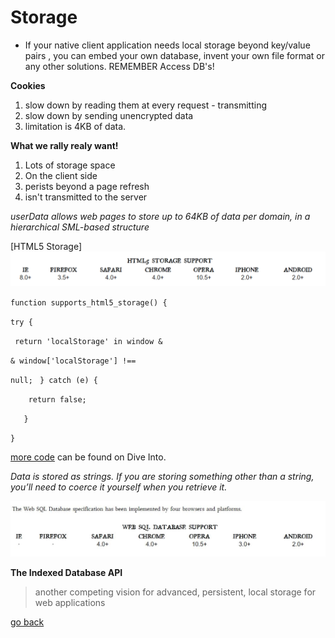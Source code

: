# Storage

- If your native client application needs local storage beyond key/value pairs , you can embed your own database, invent your own file format or any other solutions. REMEMBER Access DB's!  

**Cookies**
1. slow down by reading them at every request - transmitting
1. slow down by sending unencrypted data
1. limitation is 4KB of data.

**What we rally realy want!**
1. Lots of storage space
1. On the client side
1. perists beyond a page refresh
1. isn't transmitted to the server


*userData allows web pages to store up to 64KB of data per domain, in a hierarchical SML-based structure*

[HTML5 Storage]<img src = "images/html5Storage.PNG">

`function supports_html5_storage() {`

  `try {`

  ` return 'localStorage' in window &`
  
  `& window['localStorage'] !== `
  
  ``null;``
 ` } catch (e) {`

`    return false;`

 `   }`

`}`


[more code](http://diveinto.html5doctor.com/storage.html) can be found on Dive Into.



*Data is stored as strings. If you are storing something other than a string, you’ll need to coerce it yourself when you retrieve it.*

<img src="images/webSQLDB.JPG">



**The Indexed Database API**
> another competing vision for advanced, persistent, local storage for web applications

[go back](../README.md)